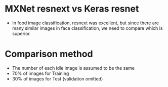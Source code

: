 # MXNet resnext vs Keras resnet

* In food image classification, resnext was excellent, 
but since there are many similar images in face classification, 
we need to compare which is superior.

# Comparison method

* The number of each idle image is assumed to be the same
* 70% of images for Training
* 30% of images for Test (validation omitted)
